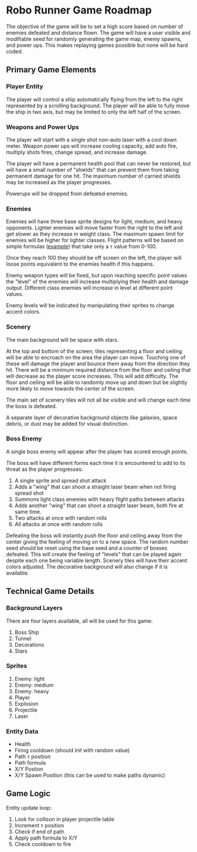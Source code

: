 # Robo Runner Game Roadmap

The objective of the game will be to set a high score based on number of enemies defeated and distance flown. The game will have a user visible and modifiable seed for randomly generating the game map, enemy spawns, and power ups. This makes replaying games possible but none will be hard coded.

## Primary Game Elements

### Player Entity
The player will control a ship automatically flying from the left to the right represented by a scrolling background. The player will be able to fully move the ship in two axis, but may be limited to only the left half of the screen.

### Weapons and Power Ups
The player will start with a single shot non-auto laser with a cool down meter. Weapon power ups will increase cooling capacity, add auto fire, multiply shots fires, change spread, and increase damage.

The player will have a permanent health pool that can never be restored, but will have a small number of "shields" that can prevent them from taking permanent damage for one hit. The maximum number of carried shields may be increased as the player progresses.

Powerups will be dropped from defeated enemies.

### Enemies
Enemies will have three base sprite designs for light, medium, and heavy opponents. Lighter enemies will move faster from the right to the left and get slower as they increase in weight class. The maximum spawn limit for enemies will be higher for lighter classes. Flight patterns will be based on simple formulas ([example](https://en.wikipedia.org/wiki/B%C3%A9zier_curve#Linear_B.C3.A9zier_curves)) that take only a `t` value from 0-100.

Once they reach 100 they should be off screen on the left, the player will loose points equivalent to the enemies health if this happens.

Enemy weapon types will be fixed, but upon reaching specific point values the "level" of the enemies will increase multiplying their health and damage output. Different class enemies will increase in level at different point values.

Enemy levels will be indicated by manipulating their sprites to change accent colors.

### Scenery

The main background will be space with stars.

At the top and bottom of the screen, tiles representing a floor and ceiling will be able to encroach on the area the player can move. Touching one of these will damage the player and bounce them away from the direction they hit. There will be a minimum required distance from the floor and ceiling that will decrease as the player score increases. This will add difficulty. The floor and ceiling will be able to randomly move up and down but be slightly more likely to move towards the center of the screen.

The main set of scenery tiles will not all be visible and will change each time the boss is defeated.

A separate layer of decorative background objects like galaxies, space debris, or dust may be added for visual distinction.

### Boss Enemy
A single boss enemy will appear after the player has scored enough points.

The boss will have different forms each time it is encountered to add to its threat as the player progresses:  

1. A single sprite and spread shot attack
2. Adds a "wing" that can shoot a straight laser beam when not firing spread shot
3. Summons light class enemies with heavy flight paths between attacks
4. Adds another "wing" that can shoot a straight laser beam, both fire at same time.
5. Two attacks at once with random rolls
6. All attacks at once with random rolls


Defeating the boss will instantly push the floor and ceiling away from the center giving the feeling of moving on to a new space. The random number seed should be reset using the base seed and a counter of bosses defeated. This will create the feeling of "levels" that can be played again despite each one being variable length. Scenery tiles will have their accent colors adjusted. The decorative background will also change if it is available.



## Technical Game Details

### Background Layers

There are four layers available, all will be used for this game:  

1. Boss Ship
2. Tunnel
3. Decorations
4. Stars

### Sprites

1. Enemy: light
2. Enemy: medium
3. Enemy: heavy
4. Player
5. Explosion
6. Projectile
7. Laser


### Entity Data

- Health
- Firing cooldown (should init with random value)
- Path `t` position
- Path formula
- X/Y Postion
- X/Y Spawn Position (this can be used to make paths dynamic)


## Game Logic

Entity update loop:

1. Look for collison in player projectile table
2. Increment `t` position
3. Check if end of path
4. Apply path formula to X/Y
5. Check cooldown to fire
